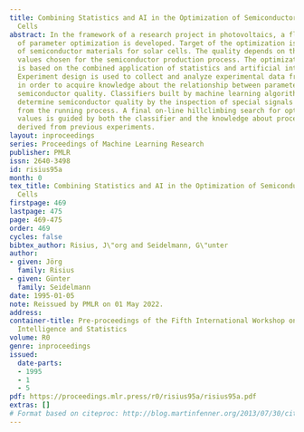 ```yaml
---
title: Combining Statistics and AI in the Optimization of Semiconductors for Solar
  Cells
abstract: In the framework of a research project in photovoltaics, a flexible method
  of parameter optimization is developed. Target of the optimization is the quality
  of semiconductor materials for solar cells. The quality depends on the parameter
  values chosen for the semiconductor production process. The optimization method
  is based on the combined application of statistics and artificial intelligence.
  Experiment design is used to collect and analyze experimental data from the process
  in order to acquire knowledge about the relationship between parameter values and
  semiconductor quality. Classifiers built by machine learning algorithms help to
  determine semiconductor quality by the inspection of special signals obtainable
  from the running process. A final on-line hillclimbing search for optimal parameter
  values is guided by both the classifier and the knowledge about process behaviour
  derived from previous experiments.
layout: inproceedings
series: Proceedings of Machine Learning Research
publisher: PMLR
issn: 2640-3498
id: risius95a
month: 0
tex_title: Combining Statistics and AI in the Optimization of Semiconductors for Solar
  Cells
firstpage: 469
lastpage: 475
page: 469-475
order: 469
cycles: false
bibtex_author: Risius, J\"org and Seidelmann, G\"unter
author:
- given: Jörg
  family: Risius
- given: Günter
  family: Seidelmann
date: 1995-01-05
note: Reissued by PMLR on 01 May 2022.
address:
container-title: Pre-proceedings of the Fifth International Workshop on Artificial
  Intelligence and Statistics
volume: R0
genre: inproceedings
issued:
  date-parts:
  - 1995
  - 1
  - 5
pdf: https://proceedings.mlr.press/r0/risius95a/risius95a.pdf
extras: []
# Format based on citeproc: http://blog.martinfenner.org/2013/07/30/citeproc-yaml-for-bibliographies/
---
```

